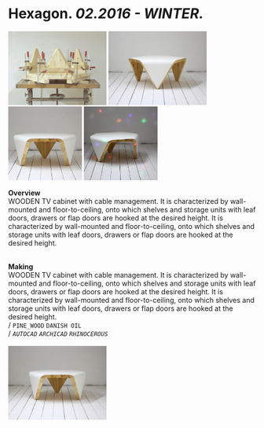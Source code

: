 
# Hexagon. _02.2016 - WINTER._  
<a href="projects/Hexagon/000.jpg"><img src="/projects/Hexagon/000.jpg" height="150"></a> <a href="projects/Hexagon/001.jpg"><img src="/projects/Hexagon/001.jpg" height="150"></a> <a href="projects/Hexagon/009.jpg"><img src="/projects/Hexagon/009.jpg" height="150"></a> <a href="projects/Hexagon/010.jpg"><img src="/projects/Hexagon/010.jpg" height="150"></a>   

**Overview**  
WOODEN TV cabinet with cable management. It is characterized by wall-mounted and floor-to-ceiling, onto which shelves and storage units with leaf doors, drawers or flap doors are hooked at the desired height. It is characterized by wall-mounted and floor-to-ceiling, onto which shelves and storage units with leaf doors, drawers or flap doors are hooked at the desired height.  
<br>
  

**Making**  
WOODEN TV cabinet with cable management. It is characterized by wall-mounted and floor-to-ceiling, onto which shelves and storage units with leaf doors, drawers or flap doors are hooked at the desired height. It is characterized by wall-mounted and floor-to-ceiling, onto which shelves and storage units with leaf doors, drawers or flap doors are hooked at the desired height.  
/
`PINE_WOOD` `DANISH OIL`   
/
_`AUTOCAD`_ _`ARCHICAD`_ _`RHINOCEROUS`_   
<br>
<a href="projects/Hexagon/Overview/002.jpg"><img src="/projects/Hexagon/Overview/002.jpg" height="150"></a> 
